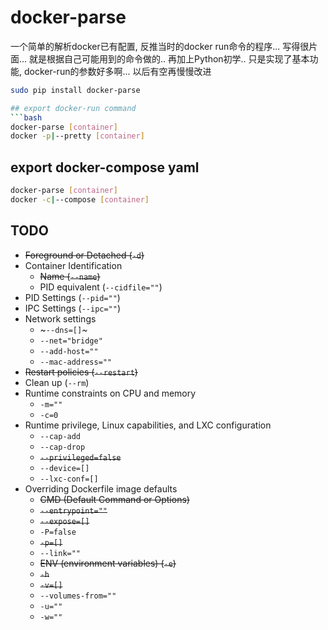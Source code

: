 # docker-parse

一个简单的解析docker已有配置, 反推当时的docker run命令的程序... 写得很片面... 就是根据自己可能用到的命令做的..
再加上Python初学.. 只是实现了基本功能, docker-run的参数好多啊... 以后有空再慢慢改进

```bash
sudo pip install docker-parse

## export docker-run command
```bash
docker-parse [container]
docker -p|--pretty [container]
```

## export docker-compose yaml
```bash
docker-parse [container]
docker -c|--compose [container]
```

## TODO
* ~~Foreground or Detached (`-d`)~~
* Container Identification
    * ~~Name (`--name`)~~
    * PID equivalent (`--cidfile=""`)
* PID Settings (`--pid=""`)
* IPC Settings (`--ipc=""`)
* Network settings
    * ~`--dns=[]`~
    * `--net="bridge"`
    * `--add-host=""`
    * `--mac-address=""`
* ~~Restart policies (`--restart`)~~
* Clean up (`--rm`)
* Runtime constraints on CPU and memory
    * `-m=""`
    * `-c=0`
* Runtime privilege, Linux capabilities, and LXC configuration
    * `--cap-add`
    * `--cap-drop`
    * ~~`--privileged=false`~~
    * `--device=[]`
    * `--lxc-conf=[]`
* Overriding Dockerfile image defaults
    * ~~CMD (Default Command or Options)~~
    * ~~`--entrypoint=""`~~
    * ~~`--expose=[]`~~
    * `-P=false`
    * ~~`-p=[]`~~
    * `--link=""`
    * ~~ENV (environment variables) (`-e`)~~
    * ~~`-h`~~
    * ~~`-v=[]`~~
    * `--volumes-from=""`
    * `-u=""`
    * `-w=""`
